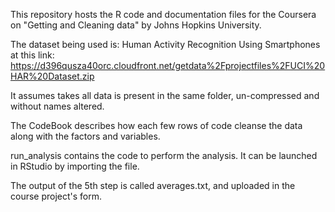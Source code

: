 This repository hosts the R code and documentation files for the Coursera on "Getting and Cleaning data" by Johns Hopkins University.

The dataset being used is: Human Activity Recognition Using Smartphones at this link:
https://d396qusza40orc.cloudfront.net/getdata%2Fprojectfiles%2FUCI%20HAR%20Dataset.zip

It assumes takes all data is present in the same folder, un-compressed and without names altered.

The CodeBook describes how each few rows of code cleanse the data along with the factors and variables.

run_analysis contains the code to perform the analysis. It can be launched in RStudio by importing the file.

The output of the 5th step is called averages.txt, and uploaded in the course project's form.
